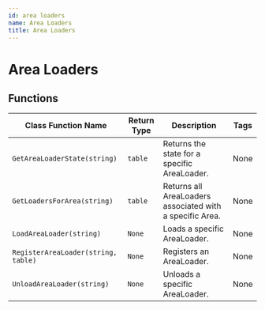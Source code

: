 ```yaml
---
id: area loaders
name: Area Loaders
title: Area Loaders
---
```


# Area Loaders

## Functions

| Class Function Name | Return Type | Description | Tags |
| ------------------- | ----------- | ----------- | ---- |
| `GetAreaLoaderState(string)` | `table` | Returns the state for a specific AreaLoader. | None |
| `GetLoadersForArea(string)` | `table` | Returns all AreaLoaders associated with a specific Area. | None |
| `LoadAreaLoader(string)` | `None` | Loads a specific AreaLoader. | None |
| `RegisterAreaLoader(string, table)` | `None` | Registers an AreaLoader. | None |
| `UnloadAreaLoader(string)` | `None` | Unloads a specific AreaLoader. | None |
